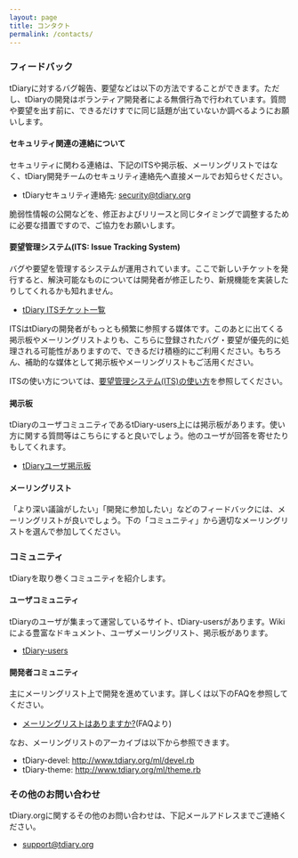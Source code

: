 ```yaml
---
layout: page
title: コンタクト
permalink: /contacts/
---
```


### フィードバック
tDiaryに対するバグ報告、要望などは以下の方法ですることができます。ただし、tDiaryの開発はボランティア開発者による無償行為で行われています。質問や要望を出す前に、できるだけすでに同じ話題が出ていないか調べるようにお願いします。

#### セキュリティ関連の連絡について
セキュリティに関わる連絡は、下記のITSや掲示板、メーリングリストではなく、tDiary開発チームのセキュリティ連絡先へ直接メールでお知らせください。

* tDiaryセキュリティ連絡先: security@tdiary.org

脆弱性情報の公開などを、修正およびリリースと同じタイミングで調整するために必要な措置ですので、ご協力をお願いします。

#### 要望管理システム(ITS: Issue Tracking System)
バグや要望を管理するシステムが運用されています。ここで新しいチケットを発行すると、解決可能なものについては開発者が修正したり、新規機能を実装したりしてくれるかも知れません。

* [tDiary ITSチケット一覧](http://github.com/tdiary/tdiary-core/issues)

ITSはtDiaryの開発者がもっとも頻繁に参照する媒体です。このあとに出てくる掲示板やメーリングリストよりも、こちらに登録されたバグ・要望が優先的に処理される可能性がありますので、できるだけ積極的にご利用ください。もちろん、補助的な媒体として掲示板やメーリングリストもご活用ください。

ITSの使い方については、[要望管理システム(ITS)の使い方](20080114)を参照してください。

#### 掲示板
tDiaryのユーザコミュニティであるtDiary-users上には掲示板があります。使い方に関する質問等はこちらにすると良いでしょう。他のユーザが回答を寄せたりもしてくれます。

* [tDiaryユーザ掲示板](http://tdiary-users.sourceforge.jp/cgi-bin/wforum/wforum.cgi)

#### メーリングリスト
「より深い議論がしたい」「開発に参加したい」などのフィードバックには、メーリングリストが良いでしょう。下の「コミュニティ」から適切なメーリングリストを選んで参加してください。

### コミュニティ
tDiaryを取り巻くコミュニティを紹介します。

#### ユーザコミュニティ
tDiaryのユーザが集まって運営しているサイト、tDiary-usersがあります。Wikiによる豊富なドキュメント、ユーザメーリングリスト、掲示板があります。

* [tDiary-users](http://docs.tdiary.org/users/)

#### 開発者コミュニティ
主にメーリングリスト上で開発を進めています。詳しくは以下のFAQを参照してください。

* [メーリングリストはありますか?](http://docs.tdiary.org/users/?%A5%E1%A1%BC%A5%EA%A5%F3%A5%B0%A5%EA%A5%B9%A5%C8%A4%CF%A4%A2%A4%EA%A4%DE%A4%B9%A4%AB%3F)(FAQより)

なお、メーリングリストのアーカイブは以下から参照できます。

* tDiary-devel: http://www.tdiary.org/ml/devel.rb
* tDiary-theme: http://www.tdiary.org/ml/theme.rb

### その他のお問い合わせ
tDiary.orgに関するその他のお問い合わせは、下記メールアドレスまでご連絡ください。

* support@tdiary.org


